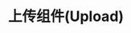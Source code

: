 ---
title: 上传组件(Upload)
permalink: doc/module/upload
prev_page: /doc/module/admin
description_auto: 0
description: 上传组件(Upload)
tags: symfony,phpzlc,package,vender,upload
---